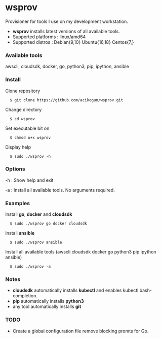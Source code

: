 # wsprov
Provisioner for tools I use on my development workstation.

- **wsprov** installs latest versions of all available tools.
- Supported platforms : linux/amd64
- Supported distros   : Debian{9,10} Ubuntu{16,18} Centos{7,}

### Available tools
awscli, cloudsdk, docker, go, python3, pip, ipython, ansible

### Install
 Clone repository
```
  $ git clone https://github.com/acikogun/wsprov.git
```

Change directory
```
  $ cd wsprov
```

Set executable bit on
```
  $ chmod u+x wsprov
```

Display help
```
  $ sudo ./wsprov -h
```

### Options
  -h : Show help and exit

  -a : Install all available tools. No arguments required.

### Examples
Install **go**, **docker** and **cloudsdk**
```
  $ sudo ./wsprov go docker cloudsdk
```

Install **ansible**
```
  $ sudo ./wsprov ansible
```

Install all available tools
(awscli cloudsdk docker go python3 pip ipython ansible)
```
  $ sudo ./wsprov -a
```

### Notes
- **cloudsdk** automatically installs **kubectl** and enables kubectl bash-completion.
- **pip** automatically installs **python3**
- any tool automatically installs **git**

### TODO
- Create a global configuration file remove blocking promts for Go.
